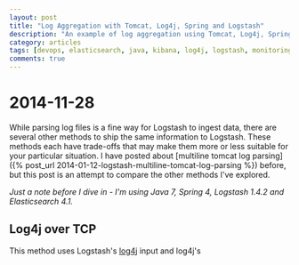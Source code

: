 ```yaml
---
layout: post
title: "Log Aggregation with Tomcat, Log4j, Spring and Logstash"
description: "An example of log aggregation using Tomcat, Log4j, Spring and Logstash"
category: articles
tags: [devops, elasticsearch, java, kibana, log4j, logstash, monitoring, operations, software, Spring, tomcat]
comments: true
---
```


# 2014-11-28

While parsing log files is a fine way for Logstash to ingest data, there are several other methods to ship the same information to Logstash. These methods each have trade-offs that may make them more or less suitable for your particular situation. I have posted about [multiline tomcat log parsing]({% post_url 2014-01-12-logstash-multiline-tomcat-log-parsing %}) before, but this post is an attempt to compare the other methods I've explored.

_Just a note before I dive in - I'm using Java 7, Spring 4, Logstash 1.4.2 and Elasticsearch 4.1._

## Log4j over TCP
This method uses Logstash's [log4j](http://logstash.net/docs/1.4.2/inputs/log4j) input and log4j's
